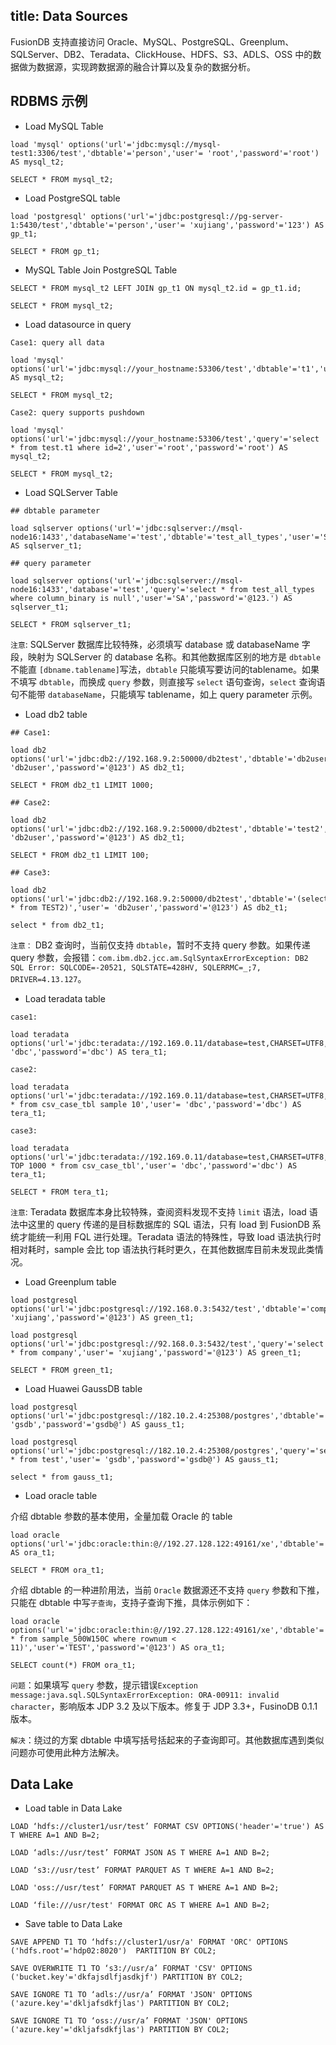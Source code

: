 title: Data Sources
---

FusionDB 支持直接访问 Oracle、MySQL、PostgreSQL、Greenplum、SQLServer、DB2、Teradata、ClickHouse、HDFS、S3、ADLS、OSS 中的数据做为数据源，实现跨数据源的融合计算以及复杂的数据分析。

## RDBMS 示例 

* Load MySQL Table

```
load 'mysql' options('url'='jdbc:mysql://mysql-test1:3306/test','dbtable'='person','user'= 'root','password'='root') AS mysql_t2;

SELECT * FROM mysql_t2;
```

* Load PostgreSQL table

```
load 'postgresql' options('url'='jdbc:postgresql://pg-server-1:5430/test','dbtable'='person','user'= 'xujiang','password'='123') AS gp_t1;

SELECT * FROM gp_t1;
```

* MySQL Table Join PostgreSQL Table

```
SELECT * FROM mysql_t2 LEFT JOIN gp_t1 ON mysql_t2.id = gp_t1.id;

SELECT * FROM mysql_t2;
```

* Load datasource in query

```
Case1: query all data

load 'mysql' options('url'='jdbc:mysql://your_hostname:53306/test','dbtable'='t1','user'='root','password'='root') AS mysql_t2;

SELECT * FROM mysql_t2;

Case2: query supports pushdown

load 'mysql' options('url'='jdbc:mysql://your_hostname:53306/test','query'='select * from test.t1 where id=2','user'='root','password'='root') AS mysql_t2;

SELECT * FROM mysql_t2;
```

* Load SQLServer Table 

```
## dbtable parameter

load sqlserver options('url'='jdbc:sqlserver://msql-node16:1433','databaseName'='test','dbtable'='test_all_types','user'='SA','password'='@123.') AS sqlserver_t1;

## query parameter

load sqlserver options('url'='jdbc:sqlserver://msql-node16:1433','database'='test','query'='select * from test_all_types where column_binary is null','user'='SA','password'='@123.') AS sqlserver_t1;

SELECT * FROM sqlserver_t1;
```

`注意`: SQLServer 数据库比较特殊，必须填写 database 或 databaseName 字段，映射为 SQLServer 的 database 名称。和其他数据库区别的地方是 `dbtable` 不能直 `[dbname.tablename]`写法，`dbtable` 只能填写要访问的tablename。如果不填写 `dbtable`，而换成 `query` 参数，则直接写 `select` 语句查询，`select`  查询语句不能带 `databaseName`，只能填写 tablename，如上 query parameter 示例。

* Load db2 table

```
## Case1:

load db2 options('url'='jdbc:db2://192.168.9.2:50000/db2test','dbtable'='db2user.test21','user'= 'db2user','password'='@123') AS db2_t1;

SELECT * FROM db2_t1 LIMIT 1000;

## Case2:

load db2 options('url'='jdbc:db2://192.168.9.2:50000/db2test','dbtable'='test2','user'= 'db2user','password'='@123') AS db2_t1;

SELECT * FROM db2_t1 LIMIT 100;

## Case3:

load db2 options('url'='jdbc:db2://192.168.9.2:50000/db2test','dbtable'='(select * from TEST2)','user'= 'db2user','password'='@123') AS db2_t1;

select * from db2_t1;
```

`注意：` DB2 查询时，当前仅支持 `dbtable`，暂时不支持 query 参数。如果传递 query 参数，会报错：`com.ibm.db2.jcc.am.SqlSyntaxErrorException: DB2 SQL Error: SQLCODE=-20521, SQLSTATE=428HV, SQLERRMC=_;7, DRIVER=4.13.127`。

* Load teradata table 

```
case1: 

load teradata options('url'='jdbc:teradata://192.169.0.11/database=test,CHARSET=UTF8,TMODE=TERA','dbtable'='csv_case_tbl','user'= 'dbc','password'='dbc') AS tera_t1;

case2:

load teradata options('url'='jdbc:teradata://192.169.0.11/database=test,CHARSET=UTF8,TMODE=TERA','query'='select * from csv_case_tbl sample 10','user'= 'dbc','password'='dbc') AS tera_t1;

case3: 

load teradata options('url'='jdbc:teradata://192.169.0.11/database=test,CHARSET=UTF8,TMODE=TERA','query'='select TOP 1000 * from csv_case_tbl','user'= 'dbc','password'='dbc') AS tera_t1;

SELECT * FROM tera_t1;
```

`注意`: Teradata 数据库本身比较特殊，查阅资料发现不支持 `limit` 语法，load 语法中这里的 query 传递的是目标数据库的 SQL 语法，只有 load 到 FusionDB 系统才能统一利用 FQL 进行处理。Teradata 语法的特殊性，导致 load 语法执行时相对耗时，sample 会比 top 语法执行耗时更久，在其他数据库目前未发现此类情况。

* Load Greenplum table 

```
load postgresql options('url'='jdbc:postgresql://192.168.0.3:5432/test','dbtable'='company','user'= 'xujiang','password'='@123') AS green_t1;

load postgresql options('url'='jdbc:postgresql://92.168.0.3:5432/test','query'='select * from company','user'= 'xujiang','password'='@123') AS green_t1;

SELECT * FROM green_t1;
```

* Load Huawei GaussDB table

```
load postgresql options('url'='jdbc:postgresql://182.10.2.4:25308/postgres','dbtable'='test','user'= 'gsdb','password'='gsdb@') AS gauss_t1;

load postgresql options('url'='jdbc:postgresql://182.10.2.4:25308/postgres','query'='select * from test','user'= 'gsdb','password'='gsdb@') AS gauss_t1;

select * from gauss_t1;
```

* Load oracle table 

介绍 dbtable 参数的基本使用，全量加载 Oracle 的 table

```
load oracle options('url'='jdbc:oracle:thin:@//192.27.128.122:49161/xe','dbtable'='sample_500W150C','user'='TEST','password'='@123') AS ora_t1;

SELECT * FROM ora_t1;
```

介绍 dbtable 的一种进阶用法，当前 `Oracle` 数据源还不支持 `query` 参数和下推，只能在 dbtable 中写`子查询`，支持子查询下推，具体示例如下：

```
load oracle options('url'='jdbc:oracle:thin:@//192.27.128.122:49161/xe','dbtable'='(select * from sample_500W150C where rownum < 11)','user'='TEST','password'='@123') AS ora_t1;

SELECT count(*) FROM ora_t1;
```

`问题`：如果填写 `query` 参数，提示错误`Exception message:java.sql.SQLSyntaxErrorException: ORA-00911: invalid character`，影响版本 JDP 3.2 及以下版本。修复于 JDP 3.3+，FusinoDB 0.1.1 版本。

`解决`：绕过的方案 dbtable 中填写括号括起来的子查询即可。其他数据库遇到类似问题亦可使用此种方法解决。

## Data Lake 

* Load table in Data Lake

```
LOAD ‘hdfs://cluster1/usr/test’ FORMAT CSV OPTIONS('header'='true') AS T WHERE A=1 AND B=2;

LOAD ‘adls://usr/test’ FORMAT JSON AS T WHERE A=1 AND B=2;

LOAD ‘s3://usr/test’ FORMAT PARQUET AS T WHERE A=1 AND B=2;

LOAD 'oss://usr/test’ FORMAT PARQUET AS T WHERE A=1 AND B=2;

LOAD ‘file:///usr/test' FORMAT ORC AS T WHERE A=1 AND B=2;
```

* Save table to Data Lake

```
SAVE APPEND T1 TO ‘hdfs://cluster1/usr/a' FORMAT 'ORC' OPTIONS ('hdfs.root'='hdp02:8020')  PARTITION BY COL2;

SAVE OVERWRITE T1 TO ‘s3://usr/a’ FORMAT 'CSV' OPTIONS ('bucket.key'='dkfajsdlfjasdkjf') PARTITION BY COL2;

SAVE IGNORE T1 TO ‘adls://usr/a’ FORMAT 'JSON' OPTIONS ('azure.key'='dkljafsdkfjlas') PARTITION BY COL2;

SAVE IGNORE T1 TO ‘oss://usr/a’ FORMAT 'JSON' OPTIONS ('azure.key'='dkljafsdkfjlas') PARTITION BY COL2;
```

